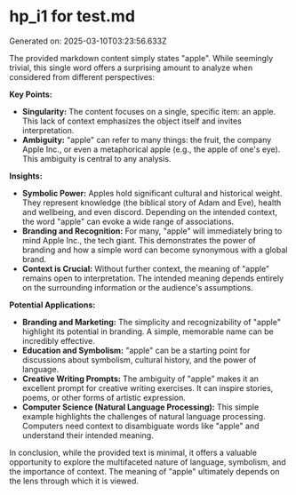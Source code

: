 # hp_i1 for test.md

Generated on: 2025-03-10T03:23:56.633Z

The provided markdown content simply states "apple".  While seemingly trivial, this single word offers a surprising amount to analyze when considered from different perspectives:

**Key Points:**

* **Singularity:** The content focuses on a single, specific item: an apple. This lack of context emphasizes the object itself and invites interpretation.
* **Ambiguity:**  "apple" can refer to many things: the fruit, the company Apple Inc., or even a metaphorical apple (e.g., the apple of one's eye).  This ambiguity is central to any analysis.

**Insights:**

* **Symbolic Power:** Apples hold significant cultural and historical weight.  They represent knowledge (the biblical story of Adam and Eve), health and wellbeing, and even discord.  Depending on the intended context, the word "apple" can evoke a wide range of associations.
* **Branding and Recognition:**  For many, "apple" will immediately bring to mind Apple Inc., the tech giant. This demonstrates the power of branding and how a simple word can become synonymous with a global brand.
* **Context is Crucial:** Without further context, the meaning of "apple" remains open to interpretation.  The intended meaning depends entirely on the surrounding information or the audience's assumptions.

**Potential Applications:**

* **Branding and Marketing:**  The simplicity and recognizability of "apple" highlight its potential in branding.  A simple, memorable name can be incredibly effective.
* **Education and Symbolism:**  "apple" can be a starting point for discussions about symbolism, cultural history, and the power of language.
* **Creative Writing Prompts:**  The ambiguity of "apple" makes it an excellent prompt for creative writing exercises.  It can inspire stories, poems, or other forms of artistic expression.
* **Computer Science (Natural Language Processing):**  This simple example highlights the challenges of natural language processing.  Computers need context to disambiguate words like "apple" and understand their intended meaning.


In conclusion, while the provided text is minimal, it offers a valuable opportunity to explore the multifaceted nature of language, symbolism, and the importance of context.  The meaning of "apple" ultimately depends on the lens through which it is viewed.
